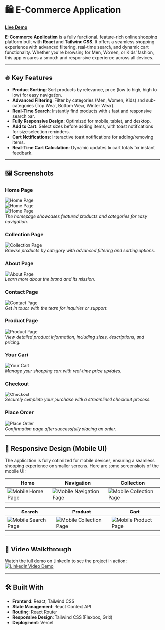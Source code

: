 # 🛍️ **E-Commerce Application**

**[Live Demo](https://e-commerce-app-three-eta.vercel.app/)**

**E-Commerce Application** is a fully functional, feature-rich online shopping platform built with **React** and **Tailwind CSS**. It offers a seamless shopping experience with advanced filtering, real-time search, and dynamic cart functionality. Whether you're browsing for Men, Women, or Kids' fashion, this app ensures a smooth and responsive experience across all devices.

---

## 🔥 **Key Features**

- **Product Sorting**: Sort products by relevance, price (low to high, high to low) for easy navigation.
- **Advanced Filtering**: Filter by categories (Men, Women, Kids) and sub-categories (Top Wear, Bottom Wear, Winter Wear).
- **Real-Time Search**: Instantly find products with a fast and responsive search bar.
- **Fully Responsive Design**: Optimized for mobile, tablet, and desktop.
- **Add to Cart**: Select sizes before adding items, with toast notifications for size selection reminders.
- **Cart Notifications**: Interactive toast notifications for adding/removing items.
- **Real-Time Cart Calculation**: Dynamic updates to cart totals for instant feedback.

---

## 🖼️ **Screenshots**

### Home Page

![Home Page](./src/screenshots/Home1.png)  
![Home Page](./src/screenshots/Home2.png)  
![Home Page](./src/screenshots/Home3.png)  
_The homepage showcases featured products and categories for easy navigation._

### Collection Page

![Collection Page](./src/screenshots/Collection.png)  
_Browse products by category with advanced filtering and sorting options._

### About Page

![About Page](./src/screenshots/About.png)  
_Learn more about the brand and its mission._

### Contact Page

![Contact Page](./src/screenshots/Contact.png)  
_Get in touch with the team for inquiries or support._

### Product Page

![Product Page](./src/screenshots/ProductPage.png)  
_View detailed product information, including sizes, descriptions, and pricing._

### Your Cart

![Your Cart](./src/screenshots/YourCart.png)  
_Manage your shopping cart with real-time price updates._

### Checkout

![Checkout](./src/screenshots/Checkout.png)  
_Securely complete your purchase with a streamlined checkout process._

### Place Order

![Place Order](./src/screenshots/PlaceOrder.png)  
_Confirmation page after successfully placing an order._

---

## 📱 **Responsive Design (Mobile UI)**

The application is fully optimized for mobile devices, ensuring a seamless shopping experience on smaller screens. Here are some screenshots of the mobile UI:

| **Home**                                                   | **Navigation**                                                  | **Collection**                                                         |
| ---------------------------------------------------------- | --------------------------------------------------------------- | ---------------------------------------------------------------------- |
| ![Mobile Home Page](./src/screenshots/responsive/Home.png) | ![Mobile Navigation Page](./src/screenshots/responsive/Nav.png) | ![Mobile Collection Page](./src/screenshots/responsive/Collection.png) |

| **Search**                                                     | **Product**                                                             | **Cart**                                                      |
| -------------------------------------------------------------- | ----------------------------------------------------------------------- | ------------------------------------------------------------- |
| ![Mobile Search Page](./src/screenshots/responsive/Search.png) | ![Mobile Collection Page](./src/screenshots/responsive/ProductPage.png) | ![Mobile Product Page](./src/screenshots/responsive/Cart.png) |

---

## 🎥 **Video Walkthrough**

Watch the full demo on LinkedIn to see the project in action:  
[![LinkedIn Video Demo](https://img.shields.io/badge/Watch_Full_Video-0A66C2?style=for-the-badge&logo=linkedin&logoColor=white)](https://www.linkedin.com/feed/update/urn:li:activity:7274423125319020546/)

---

## 🛠️ **Built With**

- **Frontend**: React, Tailwind CSS
- **State Management**: React Context API
- **Routing**: React Router
- **Responsive Design**: Tailwind CSS (Flexbox, Grid)
- **Deployment**: Vercel
